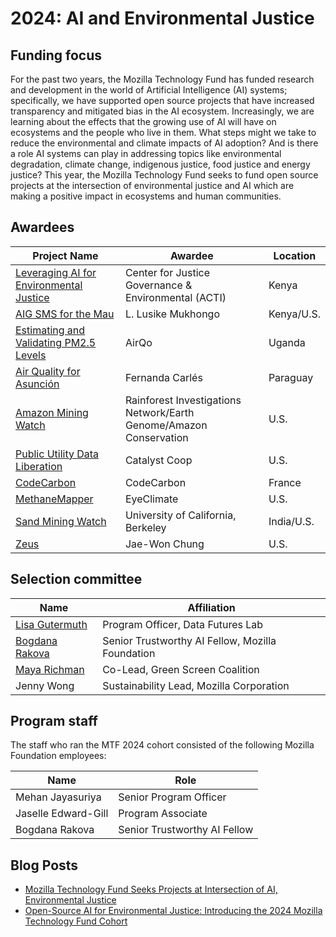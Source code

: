 # 2024: AI and Environmental Justice

## Funding focus

For the past two years, the Mozilla Technology Fund has funded research and development in the world of Artificial Intelligence (AI) systems; specifically, we have supported open source projects that have increased transparency and mitigated bias in the AI ecosystem. Increasingly, we are learning about the effects that the growing use of AI will have on ecosystems and the people who live in them. What steps might we take to reduce the environmental and climate impacts of AI adoption? And is there a role AI systems can play in addressing topics like environmental degradation, climate change, indigenous justice, food justice and energy justice? This year, the Mozilla Technology Fund seeks to fund open source projects at the intersection of environmental justice and AI which are making a positive impact in ecosystems and human communities.


## Awardees

| Project Name  | Awardee  | Location |
|---|---|---|
|[Leveraging AI for Environmental Justice](https://foundation.mozilla.org/en/blog/open-source-AI-for-environmental-justice/)|Center for Justice Governance & Environmental (ACTI)|Kenya|
|[AIG SMS for the Mau](https://foundation.mozilla.org/en/blog/open-source-AI-for-environmental-justice/)|L. Lusike Mukhongo|Kenya/U.S.|
|[Estimating and Validating PM2.5 Levels](https://github.com/airqo-platform/)|AirQo|Uganda|
|[Air Quality for Asunción](https://ieeexplore.ieee.org/document/10346175)|Fernanda Carlés|Paraguay|
|[Amazon Mining Watch](https://github.com/earthrise-media/mining-detector)|Rainforest Investigations Network/Earth Genome/Amazon Conservation|U.S.|
|[Public Utility Data Liberation](https://github.com/catalyst-cooperative/pudl)|Catalyst Coop|U.S.|
|[CodeCarbon](https://github.com/mlco2/codecarbon)|CodeCarbon|France|
|[MethaneMapper](https://github.com/UCSB-VRL/MethaneMapper-Spectral-Absorption-aware-Hyperspectral-Transformer-for-Methane-Detection)|EyeClimate|U.S.|
|[Sand Mining Watch](https://github.com/BerkeleySandProject/sandmining-watch)|University of California, Berkeley|India/U.S.|
|[Zeus](https://github.com/ml-energy/zeus)|Jae-Won Chung|U.S.|



## Selection committee

|Name  | Affiliation  |
|---|---|
|[Lisa Gutermuth](https://foundation.mozilla.org/en/data-futures-lab/)|Program Officer, Data Futures Lab|
|[Bogdana Rakova](https://bobirakova.com/)|Senior Trustworthy AI Fellow, Mozilla Foundation|
|[Maya Richman](https://greenscreen.network/en/)|Co-Lead, Green Screen Coalition|
|Jenny Wong|Sustainability Lead, Mozilla Corporation|

## Program staff

The staff who ran the MTF 2024 cohort consisted of the following Mozilla Foundation employees:

|Name  | Role  |
|---|---|
|Mehan Jayasuriya|Senior Program Officer|
|Jaselle Edward-Gill|Program Associate|
|Bogdana Rakova|Senior Trustworthy AI Fellow|

## Blog Posts
* [Mozilla Technology Fund Seeks Projects at Intersection of AI, Environmental Justice](https://foundation.mozilla.org/en/blog/mozilla-technology-fund-seeks-projects-at-intersection-of-ai-environmental-justice/)
* [Open-Source AI for Environmental Justice: Introducing the 2024 Mozilla Technology Fund Cohort](https://foundation.mozilla.org/en/blog/open-source-AI-for-environmental-justice/)
